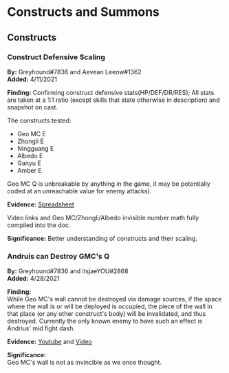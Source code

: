 # Constructs and Summons

## Constructs

### Construct Defensive Scaling

**By:** Greyhound\#7836 and Aevean Leeow\#1362  
**Added:** 4/11/2021

**Finding:** Confirming construct defensive stats\(HP/DEF/DR/RES\); All stats are taken at a 1:1 ratio \(except skills that state otherwise in description\) and snapshot on cast.

The constructs tested:

* Geo MC E
* Zhongli E
* Ningguang E
* Albedo E
* Ganyu E
* Amber E

Geo MC Q is unbreakable by anything in the game, it may be potentially coded at an unreachable value for enemy attacks\).

**Evidence:** [Spreadsheet](https://docs.google.com/spreadsheets/d/1n1ZqZ5FK62NQTc2ETqdojLCnPyoVVPyAxvOT4X-xZ2Q/edit#gid=0)

Video links and Geo MC/Zhongli/Albedo invisible number math fully compiled into the doc.

**Significance:** Better understanding of constructs and their scaling.

### Andruis can Destroy GMC's Q

**By:** Greyhound\#7836 and itsjaeYOU\#2868  
**Added:** 4/28/2021

**Finding:**  
While Geo MC's wall cannot be destroyed via damage sources, if the space where the wall is or will be deployed is occupied, the piece of the wall in that place \(or any other construct's body\) will be invalidated, and thus destroyed. Currently the only known enemy to have such an effect is Andrius' mid fight dash.

**Evidence:** [Youtube](https://www.youtube.com/watch?v=yriAAQoYqRs) and [Video](https://cdn.discordapp.com/attachments/763610791839924224/836888357794742282/Genshin_Impact_2021.04.28_-_01.51.36.22.DVR.mp4)

**Significance:**  
Geo MC's wall is not as invincible as we once thought.

